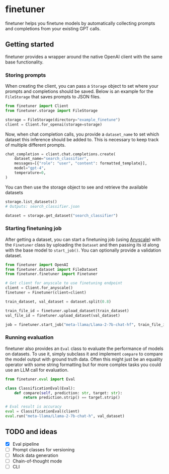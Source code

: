 # finetuner

finetuner helps you finetune models by automatically collecting prompts and completions from your existing GPT calls.

## Getting started

finetuner provides a wrapper around the native OpenAI client with the same base functionality.

### Storing prompts

When creating the client, you can pass a `Storage` object to set where your prompts and completions should be saved. Below is an example for the `FileStorage` that saves prompts to JSON files.

```python
from finetuner import Client
from finetuner.storage import FileStorage

storage = FileStorage(directory="example_finetune")
client = Client.for_openai(storage=storage)
```

Now, when chat completion calls, you provide a `dataset_name` to set which dataset this inference should be added to. This is necessary to keep track of multiple different prompts.

```python
chat_completion = client.chat.completions.create(
    dataset_name="search_classifier",
    messages=[{"role": "user", "content": formatted_template}],
    model="gpt-4",
    temperature=0,
)
```

You can then use the storage object to see and retrieve the available datasets

```python
storage.list_datasets()
# Outputs: search_classifier.json

dataset = storage.get_dataset("search_classifier")
```

### Starting finetuning job

After getting a dataset, you can start a finetuning job (using [Anyscale](https://www.anyscale.com/)) with the `Finetuner` class by uploading the `Dataset` and then passing its id along with the base model to `start_job()`. You can optionally provide a validation dataset.

```python
from finetuner import OpenAI
from finetuner.dataset import FileDataset
from finetuner.finetuner import Finetuner

# Get client for anyscale to use finetuning endpoint
client = Client.for_anyscale()
finetuner = Finetuner(client=client)

train_dataset, val_dataset = dataset.split(0.8)

train_file_id = finetuner.upload_dataset(train_dataset)
val_file_id = finetuner.upload_dataset(val_dataset)

job = finetuner.start_job("meta-llama/Llama-2-7b-chat-hf", train_file_id, val_file_id)
```

### Running evaluation

finetuner also provides an `Eval` class to evaluate the performance of models on datasets.
To use it, simply subclass it and implement `compare` to compare the model output with ground truth data.
Often this might just be an equality operator with some string formatting but for more complex tasks you could use an LLM call for evaluation.

```python
from finetuner.eval import Eval

class ClassificationEval(Eval):
    def compare(self, prediction: str, target: str):
        return prediction.strip() == target.strip()

# Eval result is accuracy
eval = ClassificationEval(client)
eval.run("meta-llama/Llama-2-7b-chat-h", val_dataset)
```


## TODO and ideas

- [x] Eval pipeline
- [ ] Prompt classes for versioning 
- [ ] Mock data generation
- [ ] Chain-of-thought mode
- [ ] CLI
